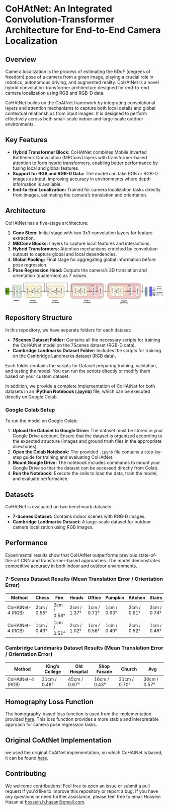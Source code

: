 # CoHAtNet: An Integrated Convolution-Transformer Architecture for End-to-End Camera Localization

## Overview
Camera localization is the process of estimating the 6DoF (degrees of freedom) pose of a camera from a given image, playing a crucial role in robotics, autonomous driving, and augmented reality. CoHAtNet is a novel hybrid convolution-transformer architecture designed for end-to-end camera localization using RGB and RGB-D data. 

CoHAtNet builds on the CoAtNet framework by integrating convolutional layers and attention mechanisms to capture both local details and global contextual relationships from input images. It is designed to perform effectively across both small-scale indoor and large-scale outdoor environments.

## Key Features
- **Hybrid Transformer Block:** CoHAtNet combines Mobile Inverted Bottleneck Convolution (MBConv) layers with transformer-based attention to form hybrid transformers, enabling better performance by fusing local and global features.
- **Support for RGB and RGB-D Data:** The model can take RGB or RGB-D images as input, improving accuracy in environments where depth information is available.
- **End-to-End Localization:** Trained for camera localization tasks directly from images, estimating the camera’s translation and orientation.

## Architecture
CoHAtNet has a five-stage architecture:
1. **Conv Stem:** Initial stage with two 3x3 convolution layers for feature extraction.
2. **MBConv Blocks:** Layers to capture local features and interactions.
3. **Hybrid Transformers:** Attention mechanisms enriched by convolution outputs to capture global and local dependencies.
4. **Global Pooling:** Final stage for aggregating global information before pose regression.
5. **Pose Regression Head:** Outputs the camera’s 3D translation and orientation (quaternion) as 7 values.

![CoHAtNet Architecture](https://github.com/Husseinhhameed/CoHAtNet/blob/main/CoHAtNet.png)



## Repository Structure
In this repository, we have separate folders for each dataset:
- **7Scenes Dataset Folder:** Contains all the necessary scripts for training the CoHAtNet model on the 7Scenes dataset (RGB-D data).
- **Cambridge Landmarks Dataset Folder:** Includes the scripts for training on the Cambridge Landmarks dataset (RGB data).

Each folder contains the scripts for Dataset preparing,training, validation, and testing the model. You can run the scripts directly or modify them based on your custom dataset.

In addition, we provide a complete implementation of CoHAtNet for both datasets in an **IPython Notebook (.ipynb)** file, which can be executed directly on Google Colab.

### Google Colab Setup
To run the model on Google Colab:
1. **Upload the Dataset to Google Drive:** The dataset must be stored in your Google Drive account. Ensure that the dataset is organized according to the expected structure (images and ground truth files in the appropriate directories).
2. **Open the Colab Notebook:** The provided `.ipynb` file contains a step-by-step guide for training and evaluating CoHAtNet.
3. **Mount Google Drive:** The notebook includes commands to mount your Google Drive so that the dataset can be accessed directly from Colab.
4. **Run the Notebook:** Execute the cells to load the data, train the model, and evaluate performance.


## Datasets
CoHAtNet is evaluated on two benchmark datasets:
- **7-Scenes Dataset:** Contains indoor scenes with RGB-D images.
- **Cambridge Landmarks Dataset:** A large-scale dataset for outdoor camera localization using RGB images.

## Performance
Experimental results show that CoHAtNet outperforms previous state-of-the-art CNN and transformer-based approaches. The model demonstrates competitive accuracy in both indoor and outdoor environments.
### 7-Scenes Dataset Results (Mean Translation Error / Orientation Error)

| Method                | Chess | Fire | Heads | Office | Pumpkin | Kitchen | Stairs | Avg  |
|-----------------------|-------|------|-------|--------|---------|---------|--------|------|
| CoHAtNet-4 (RGB)      | 2cm / 0.55° | 2cm / 0.58° | 2cm / 1.37° | 1cm / 0.71° | 1cm / 0.63° | 2cm / 0.61° | 2cm / 0.74° | 2cm / 0.74° |
| CoHAtNet-4 (RGB)      | 1cm / 0.49° | 1cm / 0.51° | 2cm / 1.02° | 1cm / 0.56° | 1cm / 0.49° | 2cm / 0.52° | 1cm / 0.46° | 1cm / 0.57° |

### Cambridge Landmarks Dataset Results (Mean Translation Error / Orientation Error)

| Method                | King’s College | Old Hospital | Shop Facade | Church | Avg  |
|-----------------------|----------------|--------------|-------------|--------|------|
| CoHAtNet-4 (RGB)      | 31cm / 0.48° | 45cm / 0.67° | 16cm / 0.43° | 31cm / 0.70° | 30cm / 0.57° |


## Homography Loss Function
The homography-based loss function is used from the implementation provided [here](https://github.com/clementinboittiaux/homography-loss-function/blob/main/utils.py). This loss function provides a more stable and interpretable approach for camera pose regression tasks.

## Original CoAtNet Implementation
we used the original CoAtNet implementation, on which CoHAtNet is based,  it can be found [here](https://github.com/chinhsuanwu/coatnet-pytorch).

## Contributing
We welcome contributions! Feel free to open an issue or submit a pull request if you'd like to improve this repository or report a bug.
If you have any questions or need further assistance, please feel free to email Hossein Hasan at hossein.h.hasan@gmail.com.
